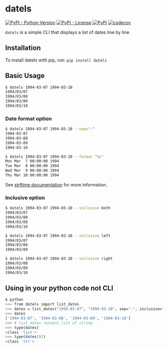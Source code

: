 # datels

[![PyPI - Python Version](https://img.shields.io/pypi/pyversions/datels?style=plastic)](https://github.com/joe-yama/datels) [![PyPI - License](https://img.shields.io/pypi/l/datels?style=plastic)](https://github.com/joe-yama/datels) [![PyPI](https://img.shields.io/pypi/v/datels?style=plastic)](https://pypi.org/project/datels/) [![codecov](https://codecov.io/gh/joe-yama/datels/branch/main/graph/badge.svg?token=RCQSYF637E)](https://codecov.io/gh/joe-yama/datels)

`datels` is a simple CLI that displays a list of dates line by line.

## Installation

To install datels with pip, run: `pip install datels`

## Basic Usage

```bash
$ datels 1994-03-07 1994-03-10
1994/03/07
1994/03/08
1994/03/09
1994/03/10
```

### Date format option

```bash
$ datels 1994-03-07 1994-03-10 --sep="-"
1994-03-07
1994-03-08
1994-03-09
1994-03-10

$ datels 1994-03-07 1994-03-10 --format "%c"
Mon Mar  7 00:00:00 1994
Tue Mar  8 00:00:00 1994
Wed Mar  9 00:00:00 1994
Thu Mar 10 00:00:00 1994
```

See [strftime documentation](https://docs.python.org/3/library/datetime.html#strftime-and-strptime-behavior) for more information.

### Inclusive option

```bash
$ datels 1994-03-07 1994-03-10 --inclusive both
1994/03/07
1994/03/08
1994/03/09
1994/03/10

$ datels 1994-03-07 1994-03-10 --inclusive left
1994/03/07
1994/03/08
1994/03/09

$ datels 1994-03-07 1994-03-10 --inclusive right
1994/03/08
1994/03/09
1994/03/10
```

## Using in your python code not CLI

```bash
$ python
>>> from datels import list_dates
>>> dates = list_dates("1994-03-07", "1994-03-10", sep="-", inclusive="both")
>>> dates
['1994-03-07', '1994-03-08', '1994-03-09', '1994-03-10']
>>> # list_dates retuens list of string
>>> type(dates)
<class 'list'>
>>> type(dates[0])
<class 'str'>
```